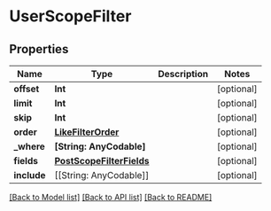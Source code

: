 # UserScopeFilter

## Properties
Name | Type | Description | Notes
------------ | ------------- | ------------- | -------------
**offset** | **Int** |  | [optional] 
**limit** | **Int** |  | [optional] 
**skip** | **Int** |  | [optional] 
**order** | [**LikeFilterOrder**](LikeFilterOrder.md) |  | [optional] 
**_where** | **[String: AnyCodable]** |  | [optional] 
**fields** | [**PostScopeFilterFields**](PostScopeFilterFields.md) |  | [optional] 
**include** | [[String: AnyCodable]] |  | [optional] 

[[Back to Model list]](../README.md#documentation-for-models) [[Back to API list]](../README.md#documentation-for-api-endpoints) [[Back to README]](../README.md)


